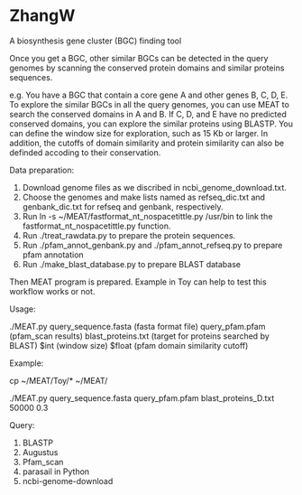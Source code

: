 # ZhangW


A biosynthesis gene cluster (BGC) finding tool

Once you get a BGC, other similar BGCs can be detected in the query genomes by scanning the conserved protein domains and similar proteins sequences.

e.g. You have a BGC that contain a core gene A and other genes B, C, D, E. To explore the similar BGCs in all the query genomes, you can use MEAT to search the conserved domains in A and B. If C, D, and E have no predicted conserved domains, you can explore the similar proteins using BLASTP. You can define the window size for exploration, such as 15 Kb or larger. In addition, the cutoffs of domain similarity and protein similarity can also be definded accoding to their conservation.




Data preparation:
1. Download genome files as we discribed in ncbi_genome_download.txt.
3. Choose the genomes and make lists named as refseq_dic.txt and genbank_dic.txt for refseq and genbank, respectively.
4. Run ln -s ~/MEAT/fastformat_nt_nospacetittle.py /usr/bin       to link the fastformat_nt_nospacetittle.py function.
5. Run ./treat_rawdata.py        to prepare the protein sequences.
6. Run ./pfam_annot_genbank.py and ./pfam_annot_refseq.py       to prepare pfam annotation
7. Run ./make_blast_database.py     to prepare BLAST database

Then MEAT program is prepared. Example in Toy can help to test this workflow works or not.


Usage:

./MEAT.py query_sequence.fasta (fasta format file) query_pfam.pfam (pfam_scan results) blast_proteins.txt (target for proteins searched by BLAST) $int (window size) $float (pfam domain similarity cutoff)

Example:

cp ~/MEAT/Toy/* ~/MEAT/

./MEAT.py query_sequence.fasta query_pfam.pfam blast_proteins_D.txt 50000 0.3



Query:


1. BLASTP
2. Augustus
3. Pfam_scan
4. parasail in Python
5. ncbi-genome-download

